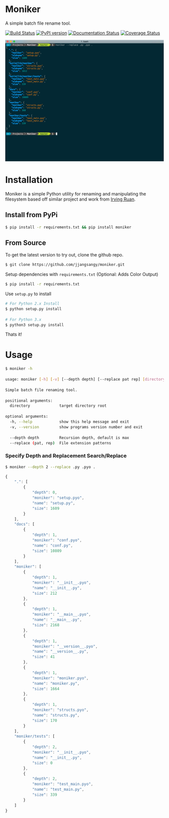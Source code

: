 # Moniker
A simple batch file rename tool.

[![Build Status](https://travis-ci.org/jjangsangy/Moniker.svg?branch=master)](https://travis-ci.org/jjangsangy/Moniker) [![PyPI version](https://badge.fury.io/py/moniker.svg)](http://badge.fury.io/py/moniker) [![Documentation Status](https://readthedocs.org/projects/moniker/badge/?version=latest)](https://readthedocs.org/projects/moniker/?badge=latest) [![Coverage Status](https://img.shields.io/coveralls/jjangsangy/Moniker.svg)](https://coveralls.io/r/jjangsangy/Moniker)

![Moniker](https://raw.githubusercontent.com/jjangsangy/Moniker/master/img/moniker.png)

# Installation

Moniker is a simple Python utility for renaming and manipulating the filesystem based
off similar project and work from [Irving Ruan](https://github.com/irvingruan/Moniker.git).

## Install from PyPi

```sh
$ pip install -r requirements.txt && pip install moniker
```

## From Source

To get the latest version to try out, clone the github repo.
```sh
$ git clone https://github.com/jjangsangy/moniker.git
```

Setup dependencies with `requirements.txt` (Optional: Adds Color Output)
```sh
$ pip install -r requirements.txt
```

Use `setup.py` to install
```sh
# For Python 2.x Install
$ python setup.py install

# For Python 3.x
$ python3 setup.py install
```
Thats it!

# Usage

```sh
$ moniker -h

usage: moniker [-h] [-v] [--depth depth] [--replace pat rep] [directory]

Simple batch file renaming tool.

positional arguments:
  directory             target directory root

optional arguments:
  -h, --help            show this help message and exit
  -v, --version         show programs version number and exit

  --depth depth         Recursion depth, default is max
  --replace (pat, rep)  File extension patterns
```

### Specify Depth and Replacement Search/Replace

```sh
$ moniker --depth 2 --replace .py .pyo .
```

```javascript
{
    ".": [
        {
            "depth": 0, 
            "moniker": "setup.pyo", 
            "name": "setup.py", 
            "size": 1609
        }
    ], 
    "docs": [
        {
            "depth": 1, 
            "moniker": "conf.pyo", 
            "name": "conf.py", 
            "size": 10809
        }
    ], 
    "moniker": [
        {
            "depth": 1, 
            "moniker": "__init__.pyo", 
            "name": "__init__.py", 
            "size": 212
        }, 
        {
            "depth": 1, 
            "moniker": "__main__.pyo", 
            "name": "__main__.py", 
            "size": 2168
        }, 
        {
            "depth": 1, 
            "moniker": "__version__.pyo", 
            "name": "__version__.py", 
            "size": 41
        }, 
        {
            "depth": 1, 
            "moniker": "moniker.pyo", 
            "name": "moniker.py", 
            "size": 1664
        }, 
        {
            "depth": 1, 
            "moniker": "structs.pyo", 
            "name": "structs.py", 
            "size": 170
        }
    ], 
    "moniker/tests": [
        {
            "depth": 2, 
            "moniker": "__init__.pyo", 
            "name": "__init__.py", 
            "size": 0
        }, 
        {
            "depth": 2, 
            "moniker": "test_main.pyo", 
            "name": "test_main.py", 
            "size": 339
        }
    ]
}
```

